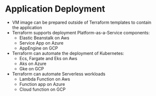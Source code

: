 # Application Deployment

* VM image can be prepared outside of Terraform templates to contain the application
* Terraform supports deployment Platform-as-a-Service components:
  * Elastic Beanstalk on Aws
  * Service App on Azure
  * AppEngine on GCP
* Terraform can automate the deployment of Kubernetes:
  * Ecs, Fargate and Eks on Aws
  * Aks on Azure
  * Gke on GCP
* Terraform can automate Serverless workloads
  * Lambda Function on Aws
  * Function app on Azure
  * Cloud function on GCP



